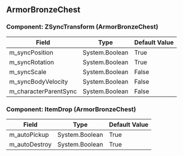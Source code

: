 ## ArmorBronzeChest

### Component: ZSyncTransform (ArmorBronzeChest)

|Field|Type|Default Value|
|-----|----|-------------|
|m_syncPosition|System.Boolean|True|
|m_syncRotation|System.Boolean|True|
|m_syncScale|System.Boolean|False|
|m_syncBodyVelocity|System.Boolean|False|
|m_characterParentSync|System.Boolean|False|

### Component: ItemDrop (ArmorBronzeChest)

|Field|Type|Default Value|
|-----|----|-------------|
|m_autoPickup|System.Boolean|True|
|m_autoDestroy|System.Boolean|True|


